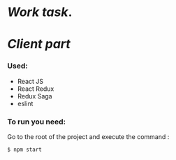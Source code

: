 # *Work task*.
#  *Client part*
### Used:
- React JS
- React Redux
- Redux Saga
- eslint


### To run you need:
Go to the root of the project and execute the command :

``` sh
$ npm start
```